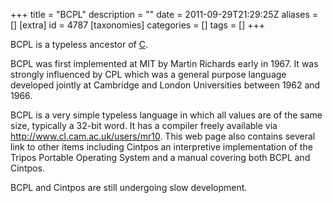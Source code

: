 +++
title = "BCPL"
description = ""
date = 2011-09-29T21:29:25Z
aliases = []
[extra]
id = 4787
[taxonomies]
categories = []
tags = []
+++

BCPL is a typeless ancestor of [C](https://rosettacode.org/wiki/C).

BCPL was first implemented at MIT by Martin Richards early in 1967. It was strongly influenced by CPL which was a general purpose language developed jointly at Cambridge and London Universities between 1962 and 1966.

BCPL is a very simple typeless language in which all values are of the same size, typically a 32-bit word. It
has a compiler freely available via http://www.cl.cam.ac.uk/users/mr10. This web page also contains several link to other items including Cintpos an interpretive implementation of the Tripos Portable Operating System and a manual covering both BCPL and Cintpos.

BCPL and Cintpos are still undergoing slow development.
